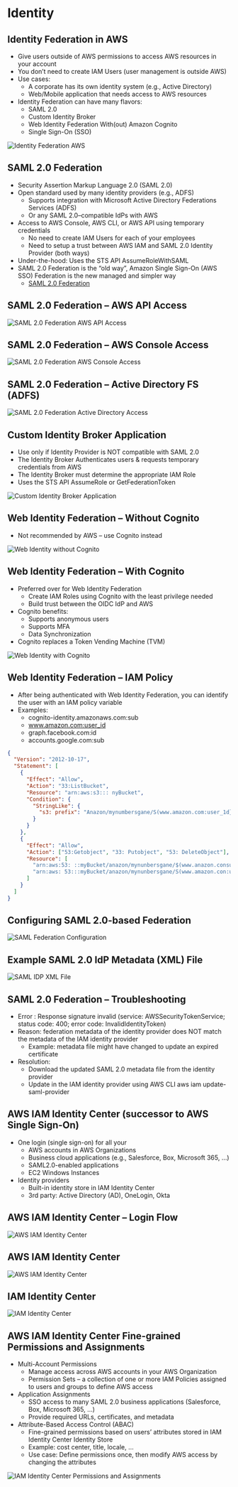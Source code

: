 # Identity

## Identity Federation in AWS

- Give users outside of AWS permissions to access AWS resources in your account
- You don’t need to create IAM Users (user management is outside AWS)
- Use cases:
  - A corporate has its own identity system (e.g., Active Directory)
  - Web/Mobile application that needs access to AWS resources
- Identity Federation can have many flavors:
  - SAML 2.0
  - Custom Identity Broker
  - Web Identity Federation With(out) Amazon Cognito
  - Single Sign-On (SSO)

![Identity Federation AWS](./identity_federation_aws.png)

## SAML 2.0 Federation

- Security Assertion Markup Language 2.0 (SAML 2.0)
- Open standard used by many identity providers (e.g., ADFS)
  - Supports integration with Microsoft Active Directory Federations Services (ADFS)
  - Or any SAML 2.0–compatible IdPs with AWS
- Access to AWS Console, AWS CLI, or AWS API using temporary credentials
  - No need to create IAM Users for each of your employees
  - Need to setup a trust between AWS IAM and SAML 2.0 Identity Provider (both ways)
- Under-the-hood: Uses the STS API AssumeRoleWithSAML
- SAML 2.0 Federation is the “old way”, Amazon Single Sign-On (AWS SSO) Federation is the new managed and simpler way
  - [SAML 2.0 Federation](https://aws.amazon.com/blogs/security/enabling-federation-to-aws-using-windows-active-directory-adfs-and-saml-2-0/)

## SAML 2.0 Federation – AWS API Access

![SAML 2.0 Federation AWS API Access](./saml_federation_api_access.png)

## SAML 2.0 Federation – AWS Console Access

![SAML 2.0 Federation AWS Console Access](./saml_federation_console_access.png)

## SAML 2.0 Federation – Active Directory FS (ADFS)

![SAML 2.0 Federation Active Directory Access](./saml_federation_ad_access.png)

## Custom Identity Broker Application

- Use only if Identity Provider is NOT compatible with SAML 2.0
- The Identity Broker Authenticates users & requests temporary credentials from AWS
- The Identity Broker must determine the appropriate IAM Role
- Uses the STS API AssumeRole or GetFederationToken

![Custom Identity Broker Application](./customer_identity.png)

## Web Identity Federation – Without Cognito

- Not recommended by AWS – use Cognito instead

![Web Identity without Cognito](./web_identity_without_congnito.png)

## Web Identity Federation – With Cognito

- Preferred over for Web Identity Federation
  - Create IAM Roles using Cognito with the least privilege needed
  - Build trust between the OIDC IdP and AWS
- Cognito benefits:
  - Supports anonymous users
  - Supports MFA
  - Data Synchronization
- Cognito replaces a Token Vending Machine (TVM)

![Web Identity with Cognito](./web_identity_with_congnito.png)

## Web Identity Federation – IAM Policy

- After being authenticated with Web Identity Federation, you can identify the user with an IAM policy variable
- Examples:
  - cognito-identity.amazonaws.com:sub
  - www.amazon.com:user_id
  - graph.facebook.com:id
  - accounts.google.com:sub

```json
{
  "Version": "2012-10-17",
  "Statement": [
    {
      "Effect": "Allow",
      "Action": "33:ListBucket",
      "Resource": "arn:aws:s3::: nyBucket",
      "Condition": {
        "StringLike": {
          "s3: prefix": "Anazon/mynumbersgane/S(www.amazon.com:user_1d}/*"
        }
      }
    },
    {
      "Effect": "Allow",
      "Action": ["53:Getobject", "33: Putobject", "53: DeleteObject"],
      "Resource": [
        "arn:aws:53: ::myBucket/anazon/mynunbersgane/$(www.anazon.consuser_id)",
        "arn:aws: 53:::myBucket/anazon/mynunbersgane/S(www.amazon.con:user_id}/**"
      ]
    }
  ]
}
```

## Configuring SAML 2.0-based Federation

![SAML Federation Configuration](./saml_federation_configuration.png)

## Example SAML 2.0 IdP Metadata (XML) File

![SAML IDP XML File](./saml_idp_xml.png)

## SAML 2.0 Federation – Troubleshooting

- Error : Response signature invalid (service: AWSSecurityTokenService; status code: 400; error code: InvalidIdentityToken)
- Reason: federation metadata of the identity provider does NOT match the metadata of the IAM identity provider
  - Example: metadata file might have changed to update an expired certificate
- Resolution:
  - Download the updated SAML 2.0 metadata file from the identity provider
  - Update in the IAM identity provider using AWS CLI aws iam update-saml-provider

## AWS IAM Identity Center (successor to AWS Single Sign-On)

- One login (single sign-on) for all your
  - AWS accounts in AWS Organizations
  - Business cloud applications (e.g., Salesforce, Box, Microsoft 365, …)
  - SAML2.0-enabled applications
  - EC2 Windows Instances
- Identity providers
  - Built-in identity store in IAM Identity Center
  - 3rd party: Active Directory (AD), OneLogin, Okta

## AWS IAM Identity Center – Login Flow

![AWS IAM Identity Center](./aws_iam_identity_center_login.png)

## AWS IAM Identity Center

![AWS IAM Identity Center](./aws_iam_identity_center.png)

## IAM Identity Center

![IAM Identity Center](./iam_identity_center.png)

## AWS IAM Identity Center Fine-grained Permissions and Assignments

- Multi-Account Permissions
  - Manage access across AWS accounts in your AWS Organization
  - Permission Sets – a collection of one or more IAM Policies assigned to users and groups to define AWS access
- Application Assignments
  - SSO access to many SAML 2.0 business applications (Salesforce, Box, Microsoft 365, …)
  - Provide required URLs, certificates, and metadata
- Attribute-Based Access Control (ABAC)
  - Fine-grained permissions based on users’ attributes stored in IAM Identity Center Identity Store
  - Example: cost center, title, locale, …
  - Use case: Define permissions once, then modify AWS access by changing the attributes

![IAM Identity Center Permissions and Assignments](./iam_identity_center_permissions_assignment.png)
